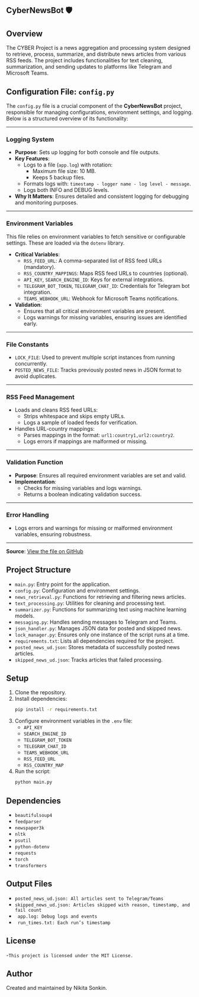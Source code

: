 ## CyberNewsBot 🛡️

## Overview
The CYBER Project is a news aggregation and processing system designed to retrieve, process, summarize, and distribute news articles from various RSS feeds. The project includes functionalities for text cleaning, summarization, and sending updates to platforms like Telegram and Microsoft Teams.


## Configuration File: `config.py`

The `config.py` file is a crucial component of the **CyberNewsBot** project, responsible for managing configurations, environment settings, and logging. Below is a structured overview of its functionality:

---

### **Logging System**
- **Purpose**: Sets up logging for both console and file outputs.
- **Key Features**:
  - Logs to a file (`app.log`) with rotation:
    - Maximum file size: 10 MB.
    - Keeps 5 backup files.
  - Formats logs with: `timestamp - logger name - log level - message`.
  - Logs both INFO and DEBUG levels.
- **Why It Matters**: Ensures detailed and consistent logging for debugging and monitoring purposes.

---

### **Environment Variables**
This file relies on environment variables to fetch sensitive or configurable settings. These are loaded via the `dotenv` library.

- **Critical Variables**:
  - `RSS_FEED_URL`: A comma-separated list of RSS feed URLs (mandatory).
  - `RSS_COUNTRY_MAPPINGS`: Maps RSS feed URLs to countries (optional).
  - `API_KEY`, `SEARCH_ENGINE_ID`: Keys for external integrations.
  - `TELEGRAM_BOT_TOKEN`, `TELEGRAM_CHAT_ID`: Credentials for Telegram bot integration.
  - `TEAMS_WEBHOOK_URL`: Webhook for Microsoft Teams notifications.
- **Validation**:
  - Ensures that all critical environment variables are present.
  - Logs warnings for missing variables, ensuring issues are identified early.

---

### **File Constants**
- `LOCK_FILE`: Used to prevent multiple script instances from running concurrently.
- `POSTED_NEWS_FILE`: Tracks previously posted news in JSON format to avoid duplicates.

---

### **RSS Feed Management**
- Loads and cleans RSS feed URLs:
  - Strips whitespace and skips empty URLs.
  - Logs a sample of loaded feeds for verification.
- Handles URL-country mappings:
  - Parses mappings in the format: `url1:country1,url2:country2`.
  - Logs errors if mappings are malformed or missing.

---

### **Validation Function**
- **Purpose**: Ensures all required environment variables are set and valid.
- **Implementation**:
  - Checks for missing variables and logs warnings.
  - Returns a boolean indicating validation success.

---

### **Error Handling**
- Logs errors and warnings for missing or malformed environment variables, ensuring robustness.

---

**Source**: [View the file on GitHub](https://github.com/nikitasonkin/CyberNewsBot/blob/main/src/config.py)
## Project Structure
- `main.py`: Entry point for the application.
- `config.py`: Configuration and environment settings.
- `news_retrieval.py`: Functions for retrieving and filtering news articles.
- `text_processing.py`: Utilities for cleaning and processing text.
- `summarizer.py`: Functions for summarizing text using machine learning models.
- `messaging.py`: Handles sending messages to Telegram and Teams.
- `json_handler.py`: Manages JSON data for posted and skipped news.
- `lock_manager.py`: Ensures only one instance of the script runs at a time.
- `requirements.txt`: Lists all dependencies required for the project.
- `posted_news_ud.json`: Stores metadata of successfully posted news articles.
- `skipped_news_ud.json`: Tracks articles that failed processing.

## Setup
1. Clone the repository.
2. Install dependencies:
   ```bash
   pip install -r requirements.txt
   ```
3. Configure environment variables in the `.env` file:
   - `API_KEY`
   - `SEARCH_ENGINE_ID`
   - `TELEGRAM_BOT_TOKEN`
   - `TELEGRAM_CHAT_ID`
   - `TEAMS_WEBHOOK_URL`
   - `RSS_FEED_URL`
   - `RSS_COUNTRY_MAP`
4. Run the script:
   ```bash
   python main.py

## Dependencies
- `beautifulsoup4`
- `feedparser`
- `newspaper3k`
- `nltk`
- `psutil`
- `python-dotenv`
- `requests`
- `torch`
- `transformers`


## Output Files
- ` posted_news_ud.json: All articles sent to Telegram/Teams `
- `skipped_news_ud.json: Articles skipped with reason, timestamp, and fail count`
- ` app.log: Debug logs and events`
- ` run_times.txt: Each run’s timestamp`

## License
-`This project is licensed under the MIT License.`

## Author
Created and maintained by Nikita Sonkin.
